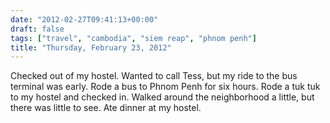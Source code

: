 ```yaml
---
date: "2012-02-27T09:41:13+00:00"
draft: false
tags: ["travel", "cambodia", "siem reap", "phnom penh"]
title: "Thursday, February 23, 2012"
---
```

Checked out of my hostel. Wanted to call Tess, but my ride to the bus terminal was early. Rode a bus to Phnom Penh for six hours. Rode a tuk tuk to my hostel and checked in. Walked around the neighborhood a little, but there was little to see. Ate dinner at my hostel.
